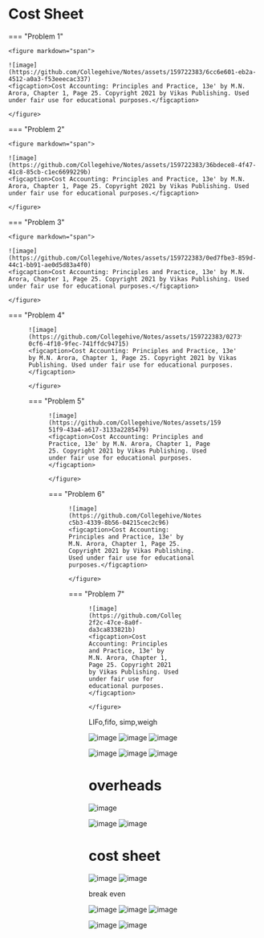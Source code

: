 # Cost Sheet

=== "Problem 1"


    <figure markdown="span">
    
    ![image](https://github.com/Collegehive/Notes/assets/159722383/6cc6e601-eb2a-4512-a0a3-f53eeecac337)
    <figcaption>Cost Accounting: Principles and Practice, 13e' by M.N. Arora, Chapter 1, Page 25. Copyright 2021 by Vikas Publishing. Used under fair use for educational purposes.</figcaption>

    </figure>

=== "Problem 2"

    <figure markdown="span">
    
    ![image](https://github.com/Collegehive/Notes/assets/159722383/36bdece8-4f47-41c8-85cb-c1ec6699229b)
    <figcaption>Cost Accounting: Principles and Practice, 13e' by M.N. Arora, Chapter 1, Page 25. Copyright 2021 by Vikas Publishing. Used under fair use for educational purposes.</figcaption>

    </figure>
=== "Problem 3"

    <figure markdown="span">
    
    ![image](https://github.com/Collegehive/Notes/assets/159722383/0ed7fbe3-859d-44c1-bb91-ae0d5d83a4f0)
    <figcaption>Cost Accounting: Principles and Practice, 13e' by M.N. Arora, Chapter 1, Page 25. Copyright 2021 by Vikas Publishing. Used under fair use for educational purposes.</figcaption>

    </figure>

=== "Problem 4"
    <figure markdown="span">
    
    ![image](https://github.com/Collegehive/Notes/assets/159722383/02739c20-0cf6-4f10-9fec-741ffdc94715)
    <figcaption>Cost Accounting: Principles and Practice, 13e' by M.N. Arora, Chapter 1, Page 25. Copyright 2021 by Vikas Publishing. Used under fair use for educational purposes.</figcaption>

    </figure>

=== "Problem 5"
    <figure markdown="span">
    
    ![image](https://github.com/Collegehive/Notes/assets/159722383/d1045aa6-51f9-43a4-a617-3133a2285479)
    <figcaption>Cost Accounting: Principles and Practice, 13e' by M.N. Arora, Chapter 1, Page 25. Copyright 2021 by Vikas Publishing. Used under fair use for educational purposes.</figcaption>

    </figure>

=== "Problem 6"
    <figure markdown="span">
    
    ![image](https://github.com/Collegehive/Notes/assets/159722383/abe725c3-c5b3-4339-8b56-04215cec2c96)
    <figcaption>Cost Accounting: Principles and Practice, 13e' by M.N. Arora, Chapter 1, Page 25. Copyright 2021 by Vikas Publishing. Used under fair use for educational purposes.</figcaption>

    </figure>

=== "Problem 7"
    <figure markdown="span">
    
    ![image](https://github.com/Collegehive/Notes/assets/159722383/2266c5c3-2f2c-47ce-8a0f-da3ca833821b)
    <figcaption>Cost Accounting: Principles and Practice, 13e' by M.N. Arora, Chapter 1, Page 25. Copyright 2021 by Vikas Publishing. Used under fair use for educational purposes.</figcaption>

    </figure>    





LIFo,fifo, simp,weigh



![image](https://github.com/Collegehive/Notes/assets/159722383/b4225e29-38de-41d3-8865-d40df004c40e)
![image](https://github.com/Collegehive/Notes/assets/159722383/1f38d12b-9c20-4524-9bc7-54b17875a123)
![image](https://github.com/Collegehive/Notes/assets/159722383/fcc8d3fd-1f92-4345-bcf5-83a2f1a808c8)

![image](https://github.com/Collegehive/Notes/assets/159722383/feaba3ee-836c-4aa8-a148-05cb71ae2666)
![image](https://github.com/Collegehive/Notes/assets/159722383/d341c08e-e675-47ba-9655-8275a8f8468a)
![image](https://github.com/Collegehive/Notes/assets/159722383/78b15b48-dfd8-40e5-8e82-4e0b77365bc0)


# overheads

![image](https://github.com/Collegehive/Notes/assets/159722383/723428b3-265b-4b0b-b77b-7ea8841c5023)

![image](https://github.com/Collegehive/Notes/assets/159722383/d33405a4-7ac9-4193-8be9-96adb63039aa)
![image](https://github.com/Collegehive/Notes/assets/159722383/3ac50b19-a6f8-49fe-802f-434ada609b8f)


# cost sheet

![image](https://github.com/Collegehive/Notes/assets/159722383/4934f551-cb36-4d5d-9093-499a043e498f)
![image](https://github.com/Collegehive/Notes/assets/159722383/4faa841e-e8db-4858-b7a3-1857ca39fcb3)

break even 

![image](https://github.com/Collegehive/Notes/assets/159722383/e51f7afb-1cc9-4cce-93f8-d37dde6015c8)
![image](https://github.com/Collegehive/Notes/assets/159722383/44da03ab-692a-4066-8745-6f2dd688fd40)
![image](https://github.com/Collegehive/Notes/assets/159722383/0b8f5d7a-e87c-4897-bf62-a34cd6e8a135)

![image](https://github.com/Collegehive/Notes/assets/159722383/71b192fb-c067-4f90-a470-03d81a5cd3f1)
![image](https://github.com/Collegehive/Notes/assets/159722383/9776af7d-a2be-4230-a206-adf631f42831)












